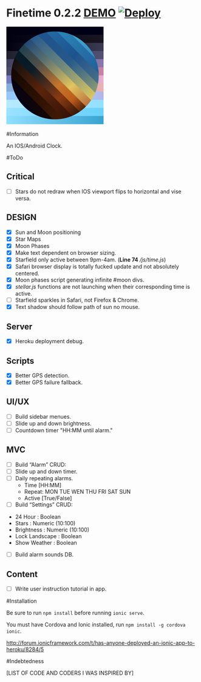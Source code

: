 # Finetime 0.2.2 [DEMO](http://finetimeios.heroku.com) [![Deploy](https://www.herokucdn.com/deploy/button.png)](https://heroku.com/deploy?template=https://github.com/spencerthayer/Finetime)

[![Finetime](https://raw.githubusercontent.com/spencerthayer/Finetime/master/www/img/favicon.png?raw=true "TorchNoteJS")](http://finetimeios.heroku.com)

#Information

An IOS/Android Clock.

#ToDo


## Critical
- [ ] Stars do not redraw when IOS viewport flips to horizontal and vise versa.

## DESIGN
- [x] Sun and Moon positioning
- [x] Star Maps
- [x] Moon Phases
- [x] Make text dependent on browser sizing.
- [x] Starfield only active between 9pm-4am. (**Line 74** */js/time.js*)
- [x] Safari browser display is totally fucked update and not absolutely centered.
- [x] Moon phases script generating infinite #moon divs.
- [x] *stellar.js* functions are not launching when their corresponding time is active.
- [ ] Starfield sparkles in Safari, not Firefox & Chrome.
- [x] Text shadow should follow path of sun no mouse.

## Server
- [x] Heroku deployment debug.

## Scripts
- [x] Better GPS detection.
- [x] Better GPS failure fallback.

## UI/UX
- [ ] Build sidebar menues.
- [ ] Slide up and down brightness.
- [ ] Countdown timer "HH:MM until alarm."

## MVC
- [ ] Build “Alarm” CRUD:
 - [ ] Slide up and down timer.
 - [ ] Daily repeating alarms.
      - Time [HH:MM]
      - Repeat: MON TUE WEN THU FRI SAT SUN
      - Active [True/False]
- [ ] Build “Settings” CRUD:
 - 24 Hour : Boolean
 - Stars : Numeric (10:100)
 - Brightness : Numeric (10:100)
 - Lock Landscape : Boolean
 - Show Weather : Boolean
- [ ] Build alarm sounds DB.

## Content
- [ ] Write user instruction tutorial in app.

#Installation

Be sure to run `npm install` before running `ionic serve`.

You must have Cordova and Ionic installed, run `npm install -g cordova ionic`.

http://forum.ionicframework.com/t/has-anyone-deployed-an-ionic-app-to-heroku/8284/5

#Indebtedness

[LIST OF CODE AND CODERS I WAS INSPIRED BY]